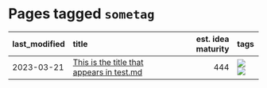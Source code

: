 # Pages tagged `sometag`

|last_modified|title|est. idea maturity|tags
|:---|:---|---:|:---|
|2023-03-21|[This is the title that appears in test.md](test-idea.md)|444|[![](https://img.shields.io/badge/tag-anothertag-c5d714)](tags/anothertag.md) [![](https://img.shields.io/badge/tag-sometag-84f8cf)](tags/sometag.md)|